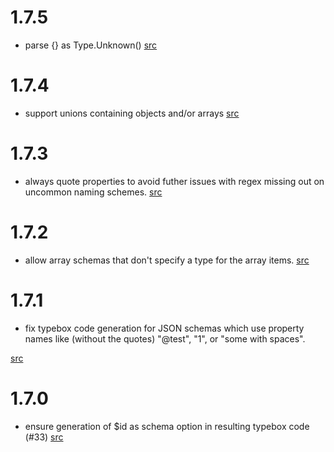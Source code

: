 # 1.7.5

- parse {} as Type.Unknown() [src](https://github.com/xddq/schema2typebox/pull/51)

# 1.7.4

- support unions containing objects and/or arrays [src](https://github.com/xddq/schema2typebox/pull/48)

# 1.7.3

- always quote properties to avoid futher issues with regex missing out on
  uncommon naming schemes. [src](https://github.com/xddq/schema2typebox/pull/47)

# 1.7.2

- allow array schemas that don't specify a type for the array items. [src](https://github.com/xddq/schema2typebox/pull/42)

# 1.7.1

- fix typebox code generation for JSON schemas which use property names like
  (without the quotes) "@test", "1", or "some with spaces".

[src](https://github.com/xddq/schema2typebox/pull/36)

# 1.7.0

- ensure generation of $id as schema option in resulting typebox code (#33)
  [src](https://github.com/xddq/schema2typebox/pull/33)
